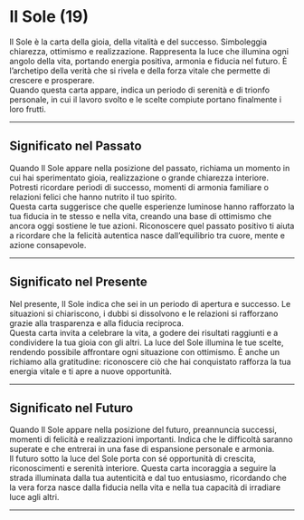 # Il Sole (19)

Il Sole è la carta della gioia, della vitalità e del successo. Simboleggia chiarezza, ottimismo e realizzazione. Rappresenta la luce che illumina ogni angolo della vita, portando energia positiva, armonia e fiducia nel futuro. È l’archetipo della verità che si rivela e della forza vitale che permette di crescere e prosperare.  
Quando questa carta appare, indica un periodo di serenità e di trionfo personale, in cui il lavoro svolto e le scelte compiute portano finalmente i loro frutti.

---

## Significato nel Passato  
Quando Il Sole appare nella posizione del passato, richiama un momento in cui hai sperimentato gioia, realizzazione o grande chiarezza interiore. Potresti ricordare periodi di successo, momenti di armonia familiare o relazioni felici che hanno nutrito il tuo spirito.  
Questa carta suggerisce che quelle esperienze luminose hanno rafforzato la tua fiducia in te stesso e nella vita, creando una base di ottimismo che ancora oggi sostiene le tue azioni. Riconoscere quel passato positivo ti aiuta a ricordare che la felicità autentica nasce dall’equilibrio tra cuore, mente e azione consapevole.

---

## Significato nel Presente  
Nel presente, Il Sole indica che sei in un periodo di apertura e successo. Le situazioni si chiariscono, i dubbi si dissolvono e le relazioni si rafforzano grazie alla trasparenza e alla fiducia reciproca.  
Questa carta invita a celebrare la vita, a godere dei risultati raggiunti e a condividere la tua gioia con gli altri. La luce del Sole illumina le tue scelte, rendendo possibile affrontare ogni situazione con ottimismo. È anche un richiamo alla gratitudine: riconoscere ciò che hai conquistato rafforza la tua energia vitale e ti apre a nuove opportunità.

---

## Significato nel Futuro  
Quando Il Sole appare nella posizione del futuro, preannuncia successi, momenti di felicità e realizzazioni importanti. Indica che le difficoltà saranno superate e che entrerai in una fase di espansione personale e armonia.  
Il futuro sotto la luce del Sole porta con sé opportunità di crescita, riconoscimenti e serenità interiore. Questa carta incoraggia a seguire la strada illuminata dalla tua autenticità e dal tuo entusiasmo, ricordando che la vera forza nasce dalla fiducia nella vita e nella tua capacità di irradiare luce agli altri.

---
